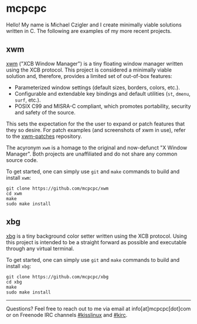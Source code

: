 # mcpcpc 

Hello! My name is Michael Czigler and I create minimally viable solutions written 
in C. The following are examples of my more recent projects.

## xwm

[xwm](https://github.com/mcpcpc/xwm) ("XCB Window Manager") is a tiny floating 
window manager written using the XCB protocol. This project is considered a
minimally viable solution and, therefore, provides a limited set of out-of-box
features:

* Parameterized window settings (default sizes, borders, colors, etc.).
* Configurable and extendable key bindings and default utilities (`st`, 
  `dmenu`, `surf`, etc.).
* POSIX C99 and MISRA-C compliant, which  promotes portability, security and 
  safety of the source.

This sets the expectation for the the user to expand or patch features that they
so desire. For patch examples (and screenshots of xwm in use), refer to the
[xwm-patches](http://github.com/mcpcpc/xwm-patches) repository.

The acyronym `xwm` is a homage to the original and now-defunct "X Window Manager". 
Both projects are unaffiliated and do not share any common source code.

To get started, one can simply use `git` and `make` commands to build and install
`xwm`:

```shell
git clone https://github.com/mcpcpc/xwm
cd xwm
make
sudo make install
```

## xbg

[xbg](https://github.com/mcpcpc/xbg) is a tiny background color setter written 
using the XCB protocol. Using this project is intended to be a straight forward
as possible and executable through any virtual terminal.

To get started, one can simply use `git` and `make` commands to build and install 
`xbg`:

```shell
git clone https://github.com/mcpcpc/xbg
cd xbg
make
sudo make install
```

---

Questions? Feel free to reach out to me via email at info[at]mcpcpc[dot]com or
on Freenode IRC channels [#kisslinux](https://freenode.logbot.info/kisslinux)
and [#kirc](https://freenode.logbot.info/kirc).

